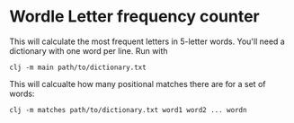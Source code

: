 # Wordle Letter frequency counter

This will calculate the most frequent letters in 5-letter words.  You'll need a dictionary with one word per line.  Run with

    clj -m main path/to/dictionary.txt

This will calcualte how many positional matches there are for a set of words:

    clj -m matches path/to/dictionary.txt word1 word2 ... wordn
